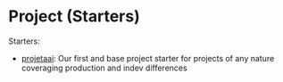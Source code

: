 # Project (Starters)

Starters:
- [projetaai](https://github.com/ProjetaAi/projetaai-starters/tree/main/for_projetaai/project/projetaai): Our first and base project starter for projects of any nature
coveraging production and indev differences